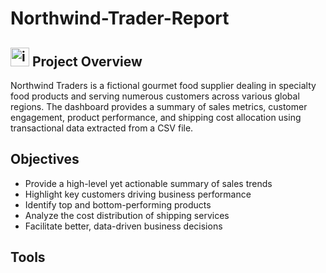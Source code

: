 # Northwind-Trader-Report

## <img width="30" height="30" alt="image" src="https://github.com/user-attachments/assets/62c88763-54c1-4d15-890f-2092852d1408" /> Project Overview
Northwind Traders is a fictional gourmet food supplier dealing in specialty food products and serving numerous customers across various global regions. 
The dashboard provides a summary of sales metrics, customer engagement, product performance, and shipping cost allocation using transactional data extracted from a CSV file.

## Objectives  

- Provide a high-level yet actionable summary of sales trends  
- Highlight key customers driving business performance  
- Identify top and bottom-performing products  
- Analyze the cost distribution of shipping services  
- Facilitate better, data-driven business decisions

## Tools 

